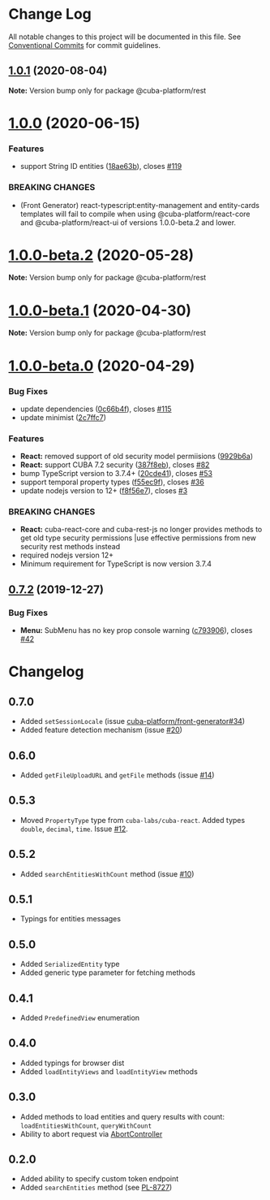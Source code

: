 # Change Log

All notable changes to this project will be documented in this file.
See [Conventional Commits](https://conventionalcommits.org) for commit guidelines.

## [1.0.1](https://github.com/cuba-platform/frontend/tree/master/packages/cuba-rest-js/compare/@cuba-platform/rest@1.0.0...@cuba-platform/rest@1.0.1) (2020-08-04)

**Note:** Version bump only for package @cuba-platform/rest





# [1.0.0](https://github.com/cuba-platform/frontend/tree/master/packages/cuba-rest-js/compare/@cuba-platform/rest@1.0.0-beta.2...@cuba-platform/rest@1.0.0) (2020-06-15)


### Features

* support String ID entities ([18ae63b](https://github.com/cuba-platform/frontend/tree/master/packages/cuba-rest-js/commit/18ae63baf80d6e353da276a3ec96ef1c1aa53849)), closes [#119](https://github.com/cuba-platform/frontend/tree/master/packages/cuba-rest-js/issues/119)


### BREAKING CHANGES

* (Front Generator) react-typescript:entity-management and entity-cards
templates will fail to compile when using @cuba-platform/react-core and
@cuba-platform/react-ui of versions 1.0.0-beta.2 and lower.





# [1.0.0-beta.2](https://github.com/cuba-platform/frontend/tree/master/packages/cuba-rest-js/compare/@cuba-platform/rest@1.0.0-beta.1...@cuba-platform/rest@1.0.0-beta.2) (2020-05-28)

**Note:** Version bump only for package @cuba-platform/rest





# [1.0.0-beta.1](https://github.com/cuba-platform/frontend/tree/master/packages/cuba-rest-js/compare/@cuba-platform/rest@1.0.0-beta.0...@cuba-platform/rest@1.0.0-beta.1) (2020-04-30)

**Note:** Version bump only for package @cuba-platform/rest





# [1.0.0-beta.0](https://github.com/cuba-platform/frontend/compare/@cuba-platform/rest@0.7.4...@cuba-platform/rest@1.0.0-beta.0) (2020-04-29)


### Bug Fixes

* update dependencies ([0c66b4f](https://github.com/cuba-platform/frontend/commit/0c66b4f5db14829afa0bf54ede710e85417e44bd)), closes [#115](https://github.com/cuba-platform/frontend/issues/115)
* update minimist ([2c7ffc7](https://github.com/cuba-platform/frontend/commit/2c7ffc788cf058c9f5305e5702932bcdd25e0fc6))


### Features

* **React:** removed support of old security model permiisions ([9929b6a](https://github.com/cuba-platform/frontend/commit/9929b6ad18f3370c648b198149d1216afb6f1a6d))
* **React:** support CUBA 7.2 security ([387f8eb](https://github.com/cuba-platform/frontend/commit/387f8eb1eedfb3c52bad56c7330b1e3612cd6897)), closes [#82](https://github.com/cuba-platform/frontend/issues/82)
* bump TypeScript version to 3.7.4+ ([20cde41](https://github.com/cuba-platform/frontend/commit/20cde41a378addbf09dd4ddf1077fc481bd75a43)), closes [#53](https://github.com/cuba-platform/frontend/issues/53)
* support temporal property types ([f55ec9f](https://github.com/cuba-platform/frontend/commit/f55ec9f7c558ef82a4b6699511a2045f9058f949)), closes [#36](https://github.com/cuba-platform/frontend/issues/36)
* update nodejs version to 12+ ([f8f56e7](https://github.com/cuba-platform/frontend/commit/f8f56e76f679bd6ddeeb0a96842c3be6d7acb0f2)), closes [#3](https://github.com/cuba-platform/frontend/issues/3)


### BREAKING CHANGES

* **React:** cuba-react-core and cuba-rest-js no longer provides methods to get old type security permissions
|use effective permissions from new security rest methods instead
* required nodejs version 12+
* Minimum requirement for TypeScript is now version 3.7.4


## [0.7.2](https://github.com/cuba-platform/frontend/compare/@cuba-platform/rest@0.7.1...@cuba-platform/rest@0.7.2) (2019-12-27)


### Bug Fixes

* **Menu:** SubMenu has no key prop console warning ([c793906](https://github.com/cuba-platform/frontend/commit/c7939064cdca2f49e3fe3dc0316c533b3367f729)), closes [#42](https://github.com/cuba-platform/frontend/issues/42)





# Changelog
## 0.7.0
- Added `setSessionLocale` (issue [cuba-platform/front-generator#34](https://github.com/cuba-platform/front-generator/issues/34))
- Added feature detection mechanism (issue [#20](https://github.com/cuba-platform/cuba-rest-js/issues/20))
## 0.6.0
- Added `getFileUploadURL` and `getFile` methods (issue [#14](https://github.com/cuba-platform/cuba-rest-js/issues/14)) 
## 0.5.3
- Moved `PropertyType` type from `cuba-labs/cuba-react`. Added types `double`, `decimal`, `time`. Issue [#12](https://github.com/cuba-platform/cuba-rest-js/issues/12). 
## 0.5.2
- Added `searchEntitiesWithCount` method (issue [#10](https://github.com/cuba-platform/cuba-rest-js/issues/10))
## 0.5.1
- Typings for entities messages
## 0.5.0
- Added `SerializedEntity` type
- Added generic type parameter for fetching methods
## 0.4.1
- Added `PredefinedView` enumeration
## 0.4.0
- Added typings for browser dist
- Added `loadEntityViews` and `loadEntityView` methods
## 0.3.0
- Added methods to load entities and query results with count: `loadEntitiesWithCount`, `queryWithCount`
- Ability to abort request via [AbortController](https://developer.mozilla.org/en-US/docs/Web/API/AbortController)
## 0.2.0
- Added ability to specify custom token endpoint
- Added `searchEntities` method (see [PL-8727](https://youtrack.cuba-platform.com/issue/PL-8727))

